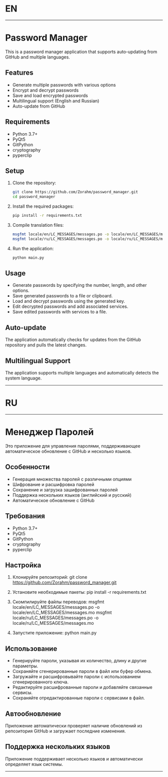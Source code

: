 # EN
----------------------------------------------------------------
# Password Manager

This is a password manager application that supports auto-updating from GitHub and multiple languages.

## Features
- Generate multiple passwords with various options
- Encrypt and decrypt passwords
- Save and load encrypted passwords
- Multilingual support (English and Russian)
- Auto-update from GitHub

## Requirements
- Python 3.7+
- PyQt5
- GitPython
- cryptography
- pyperclip

## Setup
1. Clone the repository:
    ```sh
    git clone https://github.com/Zorahm/password_manager.git
    cd password_manager
    ```

2. Install the required packages:
    ```sh
    pip install -r requirements.txt
    ```

3. Compile translation files:
    ```sh
    msgfmt locale/en/LC_MESSAGES/messages.po -o locale/en/LC_MESSAGES/messages.mo
    msgfmt locale/ru/LC_MESSAGES/messages.po -o locale/ru/LC_MESSAGES/messages.mo
    ```

4. Run the application:
    ```sh
    python main.py
    ```

## Usage
- Generate passwords by specifying the number, length, and other options.
- Save generated passwords to a file or clipboard.
- Load and decrypt passwords using the generated key.
- Edit decrypted passwords and add associated services.
- Save edited passwords with services to a file.

## Auto-update
The application automatically checks for updates from the GitHub repository and pulls the latest changes.

## Multilingual Support
The application supports multiple languages and automatically detects the system language.

----------------------------------------------------------------

# RU
----------------------------------------------------------------
# Менеджер Паролей

Это приложение для управления паролями, поддерживающее автоматическое обновление с GitHub и несколько языков.

## Особенности
- Генерация множества паролей с различными опциями
- Шифрование и расшифровка паролей
- Сохранение и загрузка зашифрованных паролей
- Поддержка нескольких языков (английский и русский)
- Автоматическое обновление с GitHub

## Требования
- Python 3.7+
- PyQt5
- GitPython
- cryptography
- pyperclip

## Настройка
1. Клонируйте репозиторий:
    git clone https://github.com/Zorahm/password_manager.git

2. Установите необходимые пакеты:
    pip install -r requirements.txt

3. Скомпилируйте файлы переводов:
    msgfmt locale/en/LC_MESSAGES/messages.po -o locale/en/LC_MESSAGES/messages.mo
    msgfmt locale/ru/LC_MESSAGES/messages.po -o locale/ru/LC_MESSAGES/messages.mo

4. Запустите приложение:
    python main.py

## Использование
- Генерируйте пароли, указывая их количество, длину и другие параметры.
- Сохраняйте сгенерированные пароли в файл или буфер обмена.
- Загружайте и расшифровывайте пароли с использованием сгенерированного ключа.
- Редактируйте расшифрованные пароли и добавляйте связанные сервисы.
- Сохраняйте отредактированные пароли с сервисами в файл.

## Автообновление
Приложение автоматически проверяет наличие обновлений из репозитория GitHub и загружает последние изменения.

## Поддержка нескольких языков
Приложение поддерживает несколько языков и автоматически определяет язык системы.

----------------------------------------------------------------
